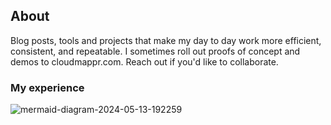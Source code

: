 ## About
Blog posts, tools and projects that make my day to day work more efficient, consistent, and repeatable.  I sometimes roll out proofs of concept and demos to cloudmappr.com.  Reach out if you'd like to collaborate.

### My experience
![mermaid-diagram-2024-05-13-192259](https://github.com/pgaljan/blog/assets/11296072/394170ce-3b8b-4d3c-a150-f5cce84e1692)



